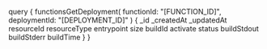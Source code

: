 query {
    functionsGetDeployment(
        functionId: "[FUNCTION_ID]",
        deploymentId: "[DEPLOYMENT_ID]"
    ) {
        _id
        _createdAt
        _updatedAt
        resourceId
        resourceType
        entrypoint
        size
        buildId
        activate
        status
        buildStdout
        buildStderr
        buildTime
    }
}

